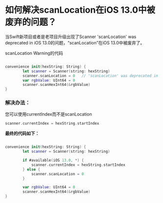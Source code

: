 
# 如何解决scanLocation在iOS 13.0中被废弃的问题？

当Swift新项目或者是老项目升级出现了Scanner 'scanLocation' was deprecated in iOS 13.0的问题，“scanLocation”在iOS 13.0中被废弃了。


scanLocation Warning的代码
```swift

convenience init(hexString: String) {
        let scanner = Scanner(string: hexString)
        scanner.scanLocation = 0   // 'scanLocation' was deprecated in iOS 13.0
        var rgbValue: UInt64 = 0
        scanner.scanHexInt64(&rgbValue)
}

```


### 解决办法：

您可以使用currentIndex而不是scanLocation

```swift
scanner.currentIndex = hexString.startIndex
```


**最终的代码如下：**

```swift

convenience init(hexString: String) {
        let scanner = Scanner(string: hexString)

        if #available(iOS 13.0, *) {
            scanner.currentIndex = hexString.startIndex
        } else {
            scanner.scanLocation = 0
        }

        var rgbValue: UInt64 = 0
        scanner.scanHexInt64(&rgbValue)
}

```





